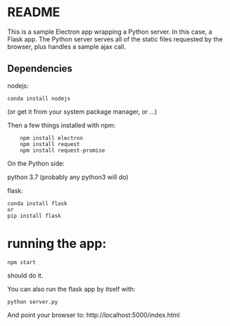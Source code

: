 # README

This is a sample Electron app wrapping a Python server. In this case, a Flask app. The Python server serves all of the static files requested by the browser, plus handles a sample ajax call.

## Dependencies

nodejs:

```
conda install nodejs
```

(or get it from your system package manager, or ...)

Then a few things installed with npm:

```
    npm install electron
    npm install request
    npm install request-promise
```

On the Python side:

python 3.7 (probably any python3 will do)

flask:

```
conda install flask
or
pip install flask
```

# running the app:

```
npm start
```

should do it.

You can also run the flask app by itself with:

```
python server.py
```

And point your browser to: http://localhost:5000/index.html






